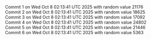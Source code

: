 Commit 1 on Wed Oct  8 02:13:41 UTC 2025 with random value 21176
Commit 2 on Wed Oct  8 02:13:41 UTC 2025 with random value 18625
Commit 3 on Wed Oct  8 02:13:41 UTC 2025 with random value 17092
Commit 4 on Wed Oct  8 02:13:41 UTC 2025 with random value 24802
Commit 5 on Wed Oct  8 02:13:41 UTC 2025 with random value 21446
Commit 6 on Wed Oct  8 02:13:41 UTC 2025 with random value 5363
